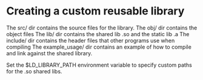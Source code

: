 Creating a custom reusable library
==================================

The src/ dir contains the source files for the library.
The obj/ dir contains the object files 
The lib/ dir contains the shared lib .so and the static lib .a
The include/ dir contains the header files that other programs use when compiling
The example_usage/ dir contains an example of how to compile and link against the shared library.

Set the $LD_LIBRARY_PATH environment variable to specify custom paths for the .so shared libs.
